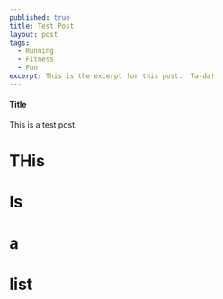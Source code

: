 ```yaml
---
published: true
title: Test Post
layout: post
tags:
  - Running
  - Fitness
  - Fun
excerpt: This is the excerpt for this post.  Ta-da!
---
```

#### Title ####

This is a test post.

# THis
# Is
# a 
# list

